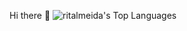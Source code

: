 Hi there 👋
![ritalmeida's Top Languages](https://github-readme-stats.vercel.app/api/top-langs/?username=ritalmeida&theme=highcontrast&show_icons=true&hide_border=true&layout=compact)
